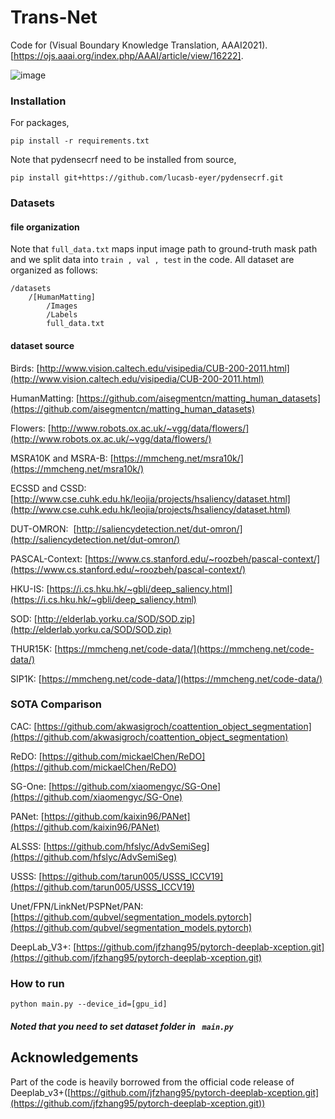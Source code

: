 Trans-Net
==========
Code for (Visual Boundary Knowledge Translation, AAAI2021).  [https://ojs.aaai.org/index.php/AAAI/article/view/16222]. 

![image](https://user-images.githubusercontent.com/6896182/141064192-3dad4369-7307-459a-8bb3-5e9d639239af.png)

### Installation
For packages, 

```
pip install -r requirements.txt
```

Note that pydensecrf need to be installed from source, 
```
pip install git+https://github.com/lucasb-eyer/pydensecrf.git
```

### Datasets

####  file organization
Note that ```full_data.txt``` maps input image path to ground-truth mask path and we split data into ``` train , val , test ```  in the code. All dataset are organized as follows:
```
/datasets
    /[HumanMatting]
        /Images
        /Labels
        full_data.txt
```

#### dataset source
Birds: [http://www.vision.caltech.edu/visipedia/CUB-200-2011.html](http://www.vision.caltech.edu/visipedia/CUB-200-2011.html)

HumanMatting: [https://github.com/aisegmentcn/matting_human_datasets](https://github.com/aisegmentcn/matting_human_datasets)

Flowers: [http://www.robots.ox.ac.uk/~vgg/data/flowers/](http://www.robots.ox.ac.uk/~vgg/data/flowers/)

MSRA10K and MSRA-B: [https://mmcheng.net/msra10k/](https://mmcheng.net/msra10k/)

ECSSD and CSSD: [http://www.cse.cuhk.edu.hk/leojia/projects/hsaliency/dataset.html](http://www.cse.cuhk.edu.hk/leojia/projects/hsaliency/dataset.html)

DUT-OMRON:  [http://saliencydetection.net/dut-omron/](http://saliencydetection.net/dut-omron/)

PASCAL-Context: [https://www.cs.stanford.edu/~roozbeh/pascal-context/](https://www.cs.stanford.edu/~roozbeh/pascal-context/)

HKU-IS: [https://i.cs.hku.hk/~gbli/deep_saliency.html](https://i.cs.hku.hk/~gbli/deep_saliency.html)

SOD: [http://elderlab.yorku.ca/SOD/SOD.zip](http://elderlab.yorku.ca/SOD/SOD.zip)

THUR15K: [https://mmcheng.net/code-data/](https://mmcheng.net/code-data/)

SIP1K: [https://mmcheng.net/code-data/](https://mmcheng.net/code-data/)


### SOTA Comparison
CAC: [https://github.com/akwasigroch/coattention_object_segmentation](https://github.com/akwasigroch/coattention_object_segmentation)

ReDO:  [https://github.com/mickaelChen/ReDO](https://github.com/mickaelChen/ReDO)

SG-One: [https://github.com/xiaomengyc/SG-One](https://github.com/xiaomengyc/SG-One)

PANet: [https://github.com/kaixin96/PANet](https://github.com/kaixin96/PANet)

ALSSS: [https://github.com/hfslyc/AdvSemiSeg](https://github.com/hfslyc/AdvSemiSeg)

USSS: [https://github.com/tarun005/USSS_ICCV19](https://github.com/tarun005/USSS_ICCV19)

Unet/FPN/LinkNet/PSPNet/PAN: [https://github.com/qubvel/segmentation_models.pytorch](https://github.com/qubvel/segmentation_models.pytorch)

DeepLab_V3+: [https://github.com/jfzhang95/pytorch-deeplab-xception.git](https://github.com/jfzhang95/pytorch-deeplab-xception.git)

### How to run

``python main.py --device_id=[gpu_id]``

##### Noted that you need to set dataset folder in `` main.py``

## Acknowledgements

Part of the code is heavily borrowed from the official code 
release of Deeplab_v3+([https://github.com/jfzhang95/pytorch-deeplab-xception.git](https://github.com/jfzhang95/pytorch-deeplab-xception.git))

